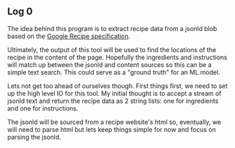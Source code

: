 ## Log 0

The idea behind this program is to extract recipe data from a jsonld blob
based on the [Google Recipe specification](https://developers.google.com/search/docs/appearance/structured-data/recipe).

Ultimately, the output of this tool will be used to find the locations of the
recipe in the content of the page. Hopefully the ingredients and instructions
will match up between the jsonld and content sources so this can be a simple
text search. This could serve as a "ground truth" for an ML model.

Lets not get too ahead of ourselves though. First things first, we need to set
up the high level IO for this tool. My initial thought is to accept a stream of
jsonld text and return the recipe data as 2 string lists: one for ingredients
and one for instructions.

The jsonld will be sourced from a recipe website's html so, eventually, we will
need to parse html but lets keep things simple for now and focus on parsing the
jsonld.


